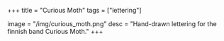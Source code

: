 +++
title = "Curious Moth"
tags = ["lettering"]

image = "/img/curious_moth.png"
desc = "Hand-drawn lettering for the finnish band Curious Moth."
+++
